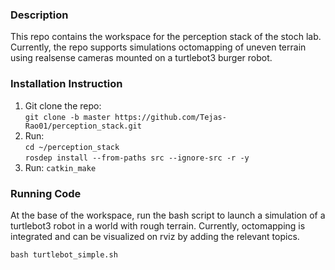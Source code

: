 ### Description 
This repo contains the workspace for the perception stack of the stoch lab. Currently, the repo supports simulations octomapping of uneven terrain using realsense cameras mounted on a turtlebot3 burger robot. 

### Installation Instruction 

1) Git clone the repo: <br>
 `git clone -b master https://github.com/Tejas-Rao01/perception_stack.git`  
2) Run: <br> `cd ~/perception_stack` <br>
`rosdep install --from-paths src --ignore-src -r -y`  
3) Run: `catkin_make`

### Running Code
At the base of the workspace, run the bash script to launch a simulation of a turtlebot3 robot in a world with rough terrain. Currently, octomapping is integrated and can be visualized on rviz by adding the relevant topics.

`bash turtlebot_simple.sh`








